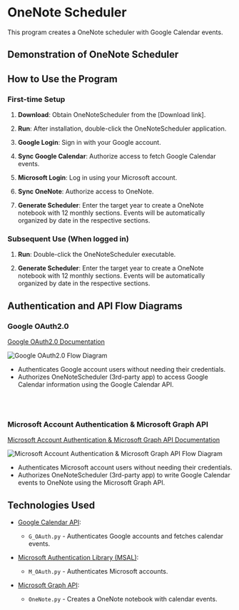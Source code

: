 # OneNote Scheduler

This program creates a OneNote scheduler with Google Calendar events.

## Demonstration of OneNote Scheduler

<!-- Add demonstration content here if applicable -->

## How to Use the Program

### First-time Setup

1. **Download**: Obtain OneNoteScheduler from the [Download link].

2. **Run**: After installation, double-click the OneNoteScheduler application.

3. **Google Login**: Sign in with your Google account.

4. **Sync Google Calendar**: Authorize access to fetch Google Calendar events.

5. **Microsoft Login**: Log in using your Microsoft account.

6. **Sync OneNote**: Authorize access to OneNote.

7. **Generate Scheduler**: Enter the target year to create a OneNote notebook with 12 monthly sections. Events will be automatically organized by date in the respective sections.

### Subsequent Use (When logged in)

1. **Run**: Double-click the OneNoteScheduler executable.

2. **Generate Scheduler**: Enter the target year to create a OneNote notebook with 12 monthly sections. Events will be automatically organized by date in the respective sections.



## Authentication and API Flow Diagrams

### Google OAuth2.0
[Google OAuth2.0 Documentation](https://developers.google.com/workspace/guides/auth-overview?hl=ko)

![Google OAuth2.0 Flow Diagram](https://github.com/juho-creator/OneNoteSyncScheduler/assets/72856990/26717732-7e98-4da7-b845-eebff57423e6)

- Authenticates Google account users without needing their credentials.
- Authorizes OneNoteScheduler (3rd-party app) to access Google Calendar information using the Google Calendar API.

<br><br>

### Microsoft Account Authentication & Microsoft Graph API
[Microsoft Account Authentication & Microsoft Graph API Documentation](https://learn.microsoft.com/en-us/azure/active-directory/develop/msal-authentication-flows)

![Microsoft Account Authentication & Microsoft Graph API Flow Diagram](https://github.com/juho-creator/OneNoteSyncScheduler/assets/72856990/e1df5d9b-e7e4-4e8f-8bba-fb4b8e718fab)

- Authenticates Microsoft account users without needing their credentials.
- Authorizes OneNoteScheduler (3rd-party app) to write Google Calendar events to OneNote using the Microsoft Graph API.



## Technologies Used

- [Google Calendar API](https://developers.google.com/calendar/api/quickstart/python?hl=ko): 
  - `G_OAuth.py` - Authenticates Google accounts and fetches calendar events.
  
- [Microsoft Authentication Library (MSAL)](https://github.com/AzureAD/microsoft-authentication-library-for-python): 
  - `M_OAuth.py` - Authenticates Microsoft accounts.
  
- [Microsoft Graph API](https://www.youtube.com/watch?v=AjOfAQCZsJU&list=PL3JVwFmb_BnT9Ti0MMRj5nPF7XoN-4MQx&index=2): 
  - `OneNote.py` - Creates a OneNote notebook with calendar events.
